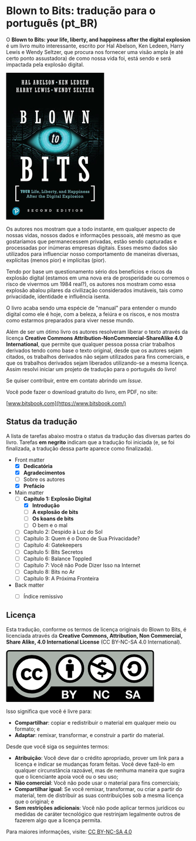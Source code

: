 # Blown to Bits: tradução para o português (pt_BR)

O **Blown to Bits: your life, liberty, and happiness after the digital
explosion** é um livro muito interessante, escrito por Hal Abelson, 
Ken Ledeen, Harry Lewis e Wendy Seltzer, que procura nos fornecer uma
visão ampla (e até certo ponto assustadora) de como nossa vida foi, está
sendo e será impactada pela explosão digital.

![Foto da cada do livro](https://raw.githubusercontent.com/computacaoraiz/blown-to-bits-pt_BR/master/imagens/btb2e_thumb.jpg)

Os autores nos mostram que a todo instante, em qualquer aspecto de nossas
vidas, nossos dados e informações pessoais, até mesmo as que gostaríamos
que permanecessem privadas, estão sendo capturadas e processadas por
inúmeras empresas digitais. Esses mesmo dados são utilizados para
influenciar nosso comportamento de maneiras diversas, explícitas (menos
pior) e implícitas (pior).

Tendo por base um questionamento sério dos benefícios e riscos da
explosão digital (estamos em uma nova era de prosperidade ou corremos
o risco de vivermos um 1984 real?), os autores nos mostram como essa
explosão abalou pilares da civilização considerados imutáveis, tais
como privacidade, identidade e influência isenta.

O livro acaba sendo uma espécie de "manual" para entender o mundo
digital como ele é hoje, com a beleza, a feiúra e os riscos, e nos
mostra como estarmos preparados para viver nesse mundo.

Além de ser um ótimo livro os autores resolveram liberar o texto
através da licença **Creative Commons Attribution-NonCommercial-ShareAlike
4.0 International**, que permite que qualquer pessoa possa criar
trabalhos derivados tendo como base o texto original, desde que
os autores sejam citados, os trabalhos derivados não sejam utilizados para
fins comerciais, e que os trabalhos derivados sejam liberados utilizando-se
a mesma licença. Assim resolvi iniciar um projeto de tradução para o
português do livro!

Se quiser contribuir, entre em contato abrindo um *Issue*.

Você pode fazer o download gratuito do livro, em PDF, no site:

[www.bitsbook.com](https://www.bitsbook.com/)

## Status da tradução
A lista de tarefas abaixo mostra o status da tradução das diversas partes do
livro. Tarefas **em negrito** indicam que a tradução foi iniciada (e, se foi
finalizada, a tradução dessa parte aparece como finalizada).

- Front matter
  - [x] **Dedicatória**
  - [x] **Agradecimentos**
  - [ ] Sobre os autores
  - [x] **Prefácio**
- Main matter
  - [ ] **Capítulo 1: Explosão Digital**
    - [x] **Introdução**
    - [ ] **A explosão de bits**
    - [ ] **Os koans de bits**
    - [ ] O bem e o mal
  - [ ] Capítulo 2: Despido à Luz do Sol
  - [ ] Capítulo 3: Quem é o Dono de Sua Privacidade?
  - [ ] Capítulo 4: Gatekeepers
  - [ ] Capítulo 5: Bits Secretos
  - [ ] Capítulo 6: Balance Toppled
  - [ ] Capítulo 7: Você não Pode Dizer Isso na Internet
  - [ ] Capítulo 8: Bits no Ar
  - [ ] Capítulo 9: A Próxima Fronteira
- Back matter
  - [ ] Índice remissivo


## Licença
Esta tradução, conforme os termos de licença originais do Blown to Bits, é
licenciada através da **Creative Commons, Attribution, Non Commercial, Share
Alike, 4.0 International License** (CC BY-NC-SA 4.0 International).

![CC BY-NC-SA 4.0](https://raw.githubusercontent.com/computacaoraiz/blown-to-bits-pt_BR/master/imagens/cc-by-nc-sa.png)

Isso significa que você é livre para:

* **Compartilhar**: copiar e redistribuir o material em qualquer meio ou
  formato; e
* **Adaptar**: remixar, transformar, e construir a partir do material.

Desde que você siga os seguintes termos:

* **Atribuição**: Você deve dar o crédito apropriado, prover um link para a
  licença e indicar se mudanças foram feitas. Você deve fazê-lo em qualquer
  circunstância razoável, mas de nenhuma maneira que sugira que o licenciante
  apoia você ou o seu uso;
* **Não comercial**: Você não pode usar o material para fins comerciais;
* **Compartilhar igual**: Se você remixar, transformar, ou criar a partir do
  material, tem de distribuir as suas contribuições sob a mesma licença que o
  original; e
* **Sem restrições adicionais**: Você não pode aplicar termos jurídicos ou
  medidas de caráter tecnológico que restrinjam legalmente outros de fazerem
  algo que a licença permita.

Para maiores informações, visite:
[CC BY-NC-SA 4.0](https://creativecommons.org/licenses/by-nc-sa/4.0/)
